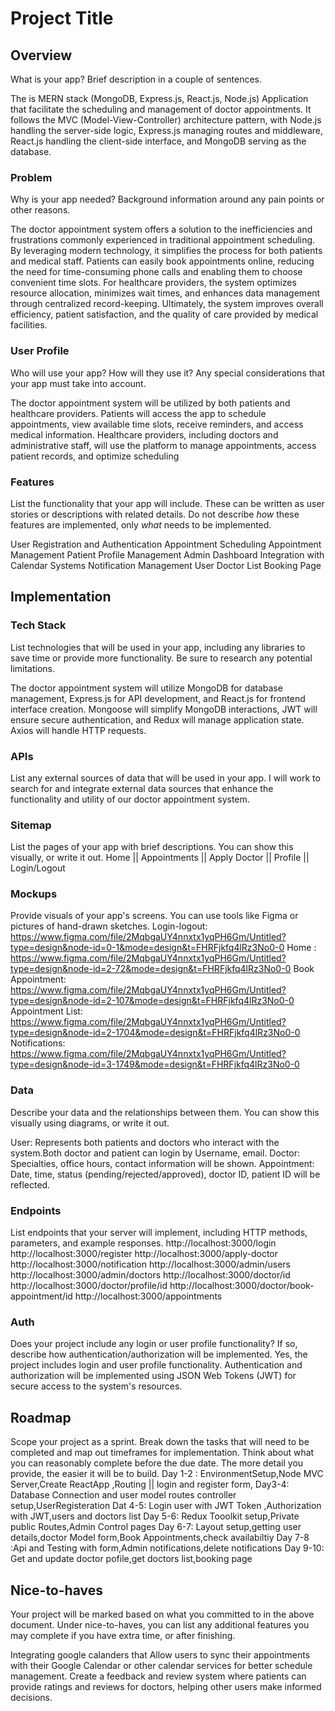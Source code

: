 # Project Title

## Overview

What is your app? Brief description in a couple of sentences.

The is MERN stack (MongoDB, Express.js, React.js, Node.js) Application that facilitate the scheduling and management of doctor appointments. It follows the MVC (Model-View-Controller) architecture pattern, with Node.js handling the server-side logic, Express.js managing routes and middleware, React.js handling the client-side interface, and MongoDB serving as the database.

### Problem

Why is your app needed? Background information around any pain points or other reasons.

The doctor appointment system offers a solution to the inefficiencies and frustrations commonly experienced in traditional appointment scheduling. By leveraging modern technology, it simplifies the process for both patients and medical staff. Patients can easily book appointments online, reducing the need for time-consuming phone calls and enabling them to choose convenient time slots. For healthcare providers, the system optimizes resource allocation, minimizes wait times, and enhances data management through centralized record-keeping. Ultimately, the system improves overall efficiency, patient satisfaction, and the quality of care provided by medical facilities.

### User Profile

Who will use your app? How will they use it? Any special considerations that your app must take into account.

The doctor appointment system will be utilized by both patients and healthcare providers. Patients will access the app to schedule appointments, view available time slots, receive reminders, and access medical information. Healthcare providers, including doctors and administrative staff, will use the platform to manage appointments, access patient records, and optimize scheduling

### Features

List the functionality that your app will include. These can be written as user stories or descriptions with related details. Do not describe _how_ these features are implemented, only _what_ needs to be implemented.

User Registration and Authentication
Appointment Scheduling
Appointment Management
Patient Profile Management
Admin Dashboard
Integration with Calendar Systems
Notification Management
User Doctor List
Booking Page

## Implementation

### Tech Stack

List technologies that will be used in your app, including any libraries to save time or provide more functionality. Be sure to research any potential limitations.

The doctor appointment system will utilize MongoDB for database management, Express.js for API development, and React.js for frontend interface creation. Mongoose will simplify MongoDB interactions, JWT will ensure secure authentication, and Redux will manage application state. Axios will handle HTTP requests.

### APIs

List any external sources of data that will be used in your app.
I will work to search for and integrate external data sources that enhance the functionality and utility of our doctor appointment system.

### Sitemap

List the pages of your app with brief descriptions. You can show this visually, or write it out.
 Home || Appointments || Apply Doctor || Profile || Login/Logout
### Mockups

Provide visuals of your app's screens. You can use tools like Figma or pictures of hand-drawn sketches.
Login-logout:  https://www.figma.com/file/2MqbgaUY4nnxtx1yqPH6Gm/Untitled?type=design&node-id=0-1&mode=design&t=FHRFjkfq4lRz3No0-0
Home : https://www.figma.com/file/2MqbgaUY4nnxtx1yqPH6Gm/Untitled?type=design&node-id=2-72&mode=design&t=FHRFjkfq4lRz3No0-0
Book Appointment: https://www.figma.com/file/2MqbgaUY4nnxtx1yqPH6Gm/Untitled?type=design&node-id=2-107&mode=design&t=FHRFjkfq4lRz3No0-0
Appointment List: https://www.figma.com/file/2MqbgaUY4nnxtx1yqPH6Gm/Untitled?type=design&node-id=2-1704&mode=design&t=FHRFjkfq4lRz3No0-0
Notifications: https://www.figma.com/file/2MqbgaUY4nnxtx1yqPH6Gm/Untitled?type=design&node-id=3-1749&mode=design&t=FHRFjkfq4lRz3No0-0
### Data

Describe your data and the relationships between them. You can show this visually using diagrams, or write it out.

User: Represents both patients and doctors who interact with the system.Both doctor and patient can login by Username, email.
Doctor: Specialties, office hours, contact information will be shown.
Appointment: Date, time, status (pending/rejected/approved), doctor ID, patient ID will be reflected.
### Endpoints

List endpoints that your server will implement, including HTTP methods, parameters, and example responses.
http://localhost:3000/login
http://localhost:3000/register
http://localhost:3000/apply-doctor
http://localhost:3000/notification
http://localhost:3000/admin/users
http://localhost:3000/admin/doctors
http://localhost:3000/doctor/id
http://localhost:3000/doctor/profile/id
http://localhost:3000/doctor/book-appointment/id
http://localhost:3000/appointments
### Auth

Does your project include any login or user profile functionality? If so, describe how authentication/authorization will be implemented.
Yes, the project includes login and user profile functionality. Authentication and authorization will be implemented using JSON Web Tokens (JWT) for secure access to the system's resources.
## Roadmap

Scope your project as a sprint. Break down the tasks that will need to be completed and map out timeframes for implementation. Think about what you can reasonably complete before the due date. The more detail you provide, the easier it will be to build.
Day 1-2 : EnvironmentSetup,Node MVC Server,Create ReactApp ,Routing || login and register form,
Day3-4: Database Connection and user model routes controller setup,UserRegisteration
Dat 4-5: Login user with JWT Token ,Authorization with JWT,users and doctors list
Day 5-6: Redux Tooolkit setup,Private public Routes,Admin Control pages
Day 6-7: Layout setup,getting user details,doctor Model form,Book Appointments,check availabiltiy
Day 7-8 :Api and Testing with form,Admin notifications,delete notifications
Day 9-10: Get and update doctor pofile,get doctors list,booking page
## Nice-to-haves

Your project will be marked based on what you committed to in the above document. Under nice-to-haves, you can list any additional features you may complete if you have extra time, or after finishing.

Integrating google calanders that Allow users to sync their appointments with their Google Calendar or other calendar services for better schedule management.
Create a feedback and review system where patients can provide ratings and reviews for doctors, helping other users make informed decisions.
